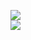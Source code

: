 [![](https://img.shields.io/badge/Made%20With-Github%20Spray-lightgrey.svg?style=for-the-badge&logo=github)](https://github.com/Annihil/github-spray#15138)  
[![](https://i.imgur.com/2DrTn0Z.gif)](https://github.com/Annihil/github-spray)